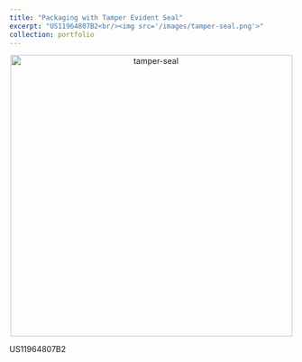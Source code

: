 ```yaml
---
title: "Packaging with Tamper Evident Seal"
excerpt: "US11964807B2<br/><img src='/images/tamper-seal.png'>"
collection: portfolio
---
```

<p align="center">
  <img src="../images/tamper-seal.jpeg" alt="tamper-seal" width="500"/>
</p>
US11964807B2
